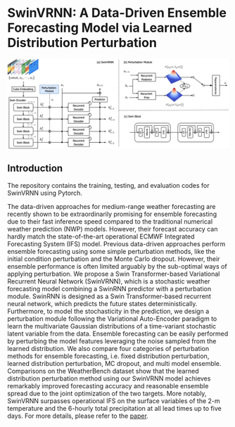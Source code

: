 # SwinVRNN: A Data-Driven Ensemble Forecasting Model via Learned Distribution Perturbation

![Fig-swinvrnn.png](Fig-swinvrnn.png)

## Introduction

The repository contains the training, testing, and evaluation codes for SwinVRNN using Pytorch.

The data-driven approaches for medium-range weather forecasting are recently shown to be  extraordinarily promising for ensemble forecasting due to their fast inference speed compared to the traditional numerical weather prediction (NWP) models. However, their forecast accuracy can hardly match the state-of-the-art operational ECMWF Integrated Forecasting System (IFS) model. Previous data-driven approaches perform ensemble forecasting using some simple perturbation methods, like the initial condition perturbation and the Monte Carlo dropout. However, their ensemble performance is often limited arguably by the sub-optimal ways of applying perturbation. We propose a Swin Transformer-based Variational Recurrent Neural Network (SwinVRNN), which is a stochastic weather forecasting model combining a SwinRNN predictor with a perturbation module. SwinRNN is designed as a Swin Transformer-based recurrent neural network, which predicts the future states deterministically. Furthermore, to model the stochasticity in the prediction, we design a perturbation module following the Variational Auto-Encoder paradigm to learn the multivariate Gaussian distributions of a time-variant stochastic latent variable from the data. Ensemble forecasting can be easily performed by perturbing the model features leveraging the noise sampled from the learned distribution. We also compare four categories of perturbation methods for ensemble forecasting, i.e. fixed distribution perturbation, learned distribution perturbation, MC dropout, and multi model ensemble. Comparisons on the WeatherBench dataset show that the learned distribution perturbation method using our SwinVRNN model achieves remarkably improved forecasting accuracy and reasonable ensemble spread due to the joint optimization of the two targets. More notably, SwinVRNN surpasses operational IFS on the surface variables of the 2-m temperature and the 6-hourly total precipitation at all lead times up to five days. For more details, please refer to the [paper](https://arxiv.org/abs/2205.13158).